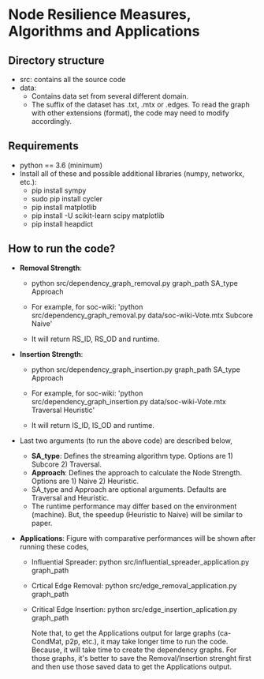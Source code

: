 # Node Resilience Measures, Algorithms and Applications

## Directory structure
* src: contains all the source code 
* data:
    * Contains data set from several different domain.
    * The suffix of the dataset has .txt, .mtx or .edges. To read the graph with other extensions (format), the code may need to modify accordingly. 

## Requirements
<!-- ```bash -->
* python == 3.6 (minimum)
* Install  all of these and possible additional libraries (numpy, networkx, etc.):
    * pip install sympy
    * sudo pip install cycler
    * pip install matplotlib
    * pip install -U scikit-learn scipy matplotlib
    * pip install heapdict

<!-- ```      -->
<!-- ## Dataset:
The dataset can be ,
 ```bash
  
``` -->
## How to run the code?
* **Removal Strength**:
    * python src/dependency_graph_removal.py graph_path SA_type Approach

    * For example, for soc-wiki: 'python src/dependency_graph_removal.py data/soc-wiki-Vote.mtx Subcore Naive' 

    * It will return RS_ID, RS_OD and runtime.

* **Insertion Strength**:
    * python src/dependency_graph_insertion.py  graph_path SA_type Approach

    * For example, for soc-wiki: 'python src/dependency_graph_insertion.py data/soc-wiki-Vote.mtx Traversal Heuristic' 

    * It will return IS_ID, IS_OD and runtime.
* Last two arguments (to run the above code) are described below,
    * **SA_type**: Defines the streaming algorithm type. Options are 1) Subcore 2) Traversal.
    * **Approach**: Defines the approach to calculate the Node Strength. Options are 1) Naive 2) Heuristic.
    * SA_type and Approach are optional arguments. Defaults are Traversal and Heuristic.
    * The runtime performance may differ based on the environment (machine). But, the speedup (Heuristic to Naive) will be similar to paper.

* **Applications**: Figure with comparative performances will be shown after running these codes,
    * Influential Spreader: python src/influential_spreader_application.py graph_path
    * Crtical Edge Removal: python src/edge_removal_application.py graph_path
    * Critical Edge Insertion: python src/edge_insertion_aplication.py graph_path

        Note that, to get the Applications output for large graphs (ca-CondMat, p2p, etc.), it may take longer time to run the code. Because, it will take time to create the dependency graphs. For those graphs, it's better to save the Removal/Insertion strenght first and then use those saved data to get the Applications output.